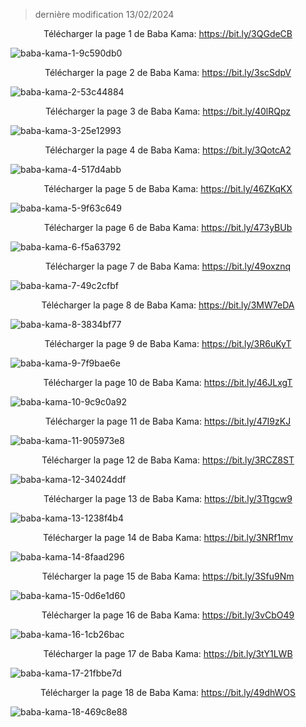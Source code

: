 > dernière modification 13/02/2024

<div align="center">Télécharger la page 1 de Baba Kama: <a href="https://bit.ly/3QGdeCB">https://bit.ly/3QGdeCB</a></div>

![baba-kama-1-9c590db0](https://github.com/shalom-talmud/shalom-talmud.github.io/assets/153726442/1c33c59d-1692-4226-a51a-469865c2052b)

<div align="center">Télécharger la page 2 de Baba Kama: <a href="https://bit.ly/3scSdpV">https://bit.ly/3scSdpV</a></div>

![baba-kama-2-53c44884](https://github.com/shalom-talmud/shalom-talmud.github.io/assets/153726442/a0bca161-07bd-4e14-a995-130e66a62902)

<div align="center">Télécharger la page 3 de Baba Kama: <a href="https://bit.ly/40lRQpz">https://bit.ly/40lRQpz</a></div>

![baba-kama-3-25e12993](https://github.com/shalom-talmud/shalom-talmud.github.io/assets/153726442/f028a98c-c45c-4ee2-b698-55bc981daaf0)

<div align="center">Télécharger la page 4 de Baba Kama: <a href="https://bit.ly/3QotcA2">https://bit.ly/3QotcA2</a></div>

![baba-kama-4-517d4abb](https://github.com/shalom-talmud/shalom-talmud.github.io/assets/153726442/203634db-1ef2-45c3-abbc-fb6f3cd779ac)

<div align="center">Télécharger la page 5 de Baba Kama: <a href="https://bit.ly/46ZKqKX">https://bit.ly/46ZKqKX</a></div>

![baba-kama-5-9f63c649](https://github.com/shalom-talmud/shalom-talmud.github.io/assets/153726442/f3061625-037f-46b0-97eb-0d3c2008501a)

<div align="center">Télécharger la page 6 de Baba Kama: <a href="https://bit.ly/473yBUb">https://bit.ly/473yBUb</a></div>

![baba-kama-6-f5a63792](https://github.com/shalom-talmud/shalom-talmud.github.io/assets/153726442/13926819-a170-4865-b15e-a1d8c7940b23)

<div align="center">Télécharger la page 7 de Baba Kama: <a href="https://bit.ly/49oxznq">https://bit.ly/49oxznq</a></div>

![baba-kama-7-49c2cfbf](https://github.com/shalom-talmud/shalom-talmud.github.io/assets/153726442/548d6cb6-19ed-4b4d-af9a-5aa559262022)

<div align="center">Télécharger la page 8 de Baba Kama: <a href="https://bit.ly/3MW7eDA">https://bit.ly/3MW7eDA</a></div>

![baba-kama-8-3834bf77](https://github.com/shalom-talmud/shalom-talmud.github.io/assets/153726442/78eb897b-c44c-45a1-a28d-70bc552a19b5)

<div align="center">Télécharger la page 9 de Baba Kama: <a href="https://bit.ly/3R6uKyT">https://bit.ly/3R6uKyT</a></div>

![baba-kama-9-7f9bae6e](https://github.com/shalom-talmud/shalom-talmud.github.io/assets/153726442/24f0ad7f-c3a7-4df8-b648-21e1a4e47178)

<div align="center">Télécharger la page 10 de Baba Kama: <a href="https://bit.ly/46JLxgT">https://bit.ly/46JLxgT</a></div>

![baba-kama-10-9c9c0a92](https://github.com/shalom-talmud/shalom-talmud.github.io/assets/153726442/4dac411c-1990-4454-a2da-93d1173e4dca)

<div align="center">Télécharger la page 11 de Baba Kama: <a href="https://bit.ly/47I9zKJ">https://bit.ly/47I9zKJ</a></div>

![baba-kama-11-905973e8](https://github.com/shalom-talmud/shalom-talmud.github.io/assets/153726442/d9076bd6-3549-49d8-a93e-8f4fa6163c52)

<div align="center">Télécharger la page 12 de Baba Kama: <a href="https://bit.ly/3RCZ8ST">https://bit.ly/3RCZ8ST</a></div>

![baba-kama-12-34024ddf](https://github.com/shalom-talmud/shalom-talmud.github.io/assets/153726442/99c09ef9-bbdb-41ac-924b-6abc60856101)

<div align="center">Télécharger la page 13 de Baba Kama: <a href="https://bit.ly/3Ttgcw9">https://bit.ly/3Ttgcw9</a></div>

![baba-kama-13-1238f4b4](https://github.com/shalom-talmud/shalom-talmud.github.io/assets/153726442/3c7b3414-2f44-47e9-aef2-5d5b3d2fc0ed)

<div align="center">Télécharger la page 14 de Baba Kama: <a href="https://bit.ly/3NRf1mv">https://bit.ly/3NRf1mv</a></div>

![baba-kama-14-8faad296](https://github.com/shalom-talmud/shalom-talmud.github.io/assets/153726442/e5d5c0b8-9ded-4176-8c12-de95334f11e8)

<div align="center">Télécharger la page 15 de Baba Kama: <a href="https://bit.ly/3Sfu9Nm">https://bit.ly/3Sfu9Nm</a></div>

![baba-kama-15-0d6e1d60](https://github.com/shalom-talmud/shalom-talmud.github.io/assets/153726442/c4b65f0e-cb29-406c-b1ed-afe28078818f)

<div align="center">Télécharger la page 16 de Baba Kama: <a href="https://bit.ly/3vCbO49">https://bit.ly/3vCbO49</a></div>

![baba-kama-16-1cb26bac](https://github.com/shalom-talmud/shalom-talmud.github.io/assets/153726442/35f35b6e-b6b1-4f52-9196-375841453b8a)

<div align="center">Télécharger la page 17 de Baba Kama: <a href="https://bit.ly/3tY1LWB">https://bit.ly/3tY1LWB</a></div>

![baba-kama-17-21fbbe7d](https://github.com/shalom-talmud/shalom-talmud.github.io/assets/153726442/dade5c1b-6cbe-454a-ba54-9209ffe9cf0c)

<div align="center">Télécharger la page 18 de Baba Kama: <a href="https://bit.ly/49dhWOS">https://bit.ly/49dhWOS</a></div>

![baba-kama-18-469c8e88](https://github.com/shalom-talmud/shalom-talmud.github.io/assets/153726442/6076eff1-82ed-4708-ba64-c19f4ad78947)
